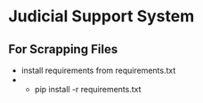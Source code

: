 # Judicial Support System

## For Scrapping Files
- install requirements from requirements.txt
- - pip install -r requirements.txt
